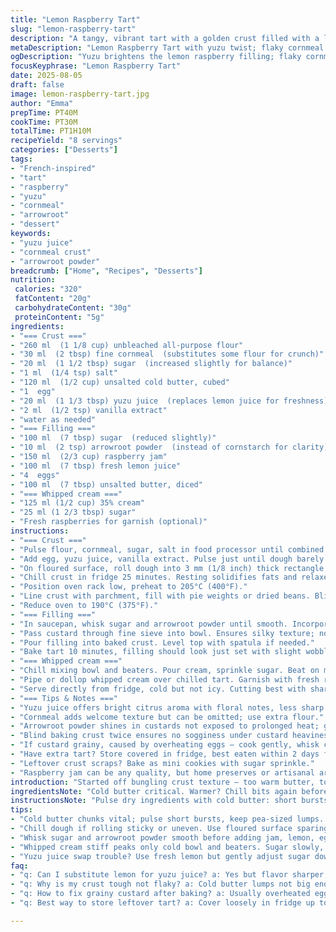 ```yaml
---
title: "Lemon Raspberry Tart"
slug: "lemon-raspberry-tart"
description: "A tangy, vibrant tart with a golden crust filled with a lemon and raspberry jam custard. Tart and sweet notes mingle with a buttery base; whipped cream and fresh raspberries finish the dish. Uses cornmeal in crust for texture, swaps lemon juice for yuzu for an exotic twist, and replaces corn starch with arrowroot to lighten the filling. Chilling steps crucial for texture; baking cues highlight color and slight jiggle. Fine balance of sweetness and acidity in each bite."
metaDescription: "Lemon Raspberry Tart with yuzu twist; flaky cornmeal crust, arrowroot-thickened filling, chilled for texture; topped with whipped cream and fresh raspberries."
ogDescription: "Yuzu brightens the lemon raspberry filling; flaky cornmeal crust baked twice; whipped cream crowns the tart. Chill crucial, watch custard jiggle, slice sharp."
focusKeyphrase: "Lemon Raspberry Tart"
date: 2025-08-05
draft: false
image: lemon-raspberry-tart.jpg
author: "Emma"
prepTime: PT40M
cookTime: PT30M
totalTime: PT1H10M
recipeYield: "8 servings"
categories: ["Desserts"]
tags:
- "French-inspired"
- "tart"
- "raspberry"
- "yuzu"
- "cornmeal"
- "arrowroot"
- "dessert"
keywords:
- "yuzu juice"
- "cornmeal crust"
- "arrowroot powder"
breadcrumb: ["Home", "Recipes", "Desserts"]
nutrition: 
 calories: "320"
 fatContent: "20g"
 carbohydrateContent: "30g"
 proteinContent: "5g"
ingredients:
- "=== Crust ==="
- "260 ml  (1 1/8 cup) unbleached all-purpose flour"
- "30 ml  (2 tbsp) fine cornmeal  (substitutes some flour for crunch)"
- "20 ml  (1 1/2 tbsp) sugar  (increased slightly for balance)"
- "1 ml  (1/4 tsp) salt"
- "120 ml  (1/2 cup) unsalted cold butter, cubed"
- "1  egg"
- "20 ml  (1 1/3 tbsp) yuzu juice  (replaces lemon juice for freshness)"
- "2 ml  (1/2 tsp) vanilla extract"
- "water as needed"
- "=== Filling ==="
- "100 ml  (7 tbsp) sugar  (reduced slightly)"
- "10 ml  (2 tsp) arrowroot powder  (instead of cornstarch for clarity)"
- "150 ml  (2/3 cup) raspberry jam"
- "100 ml  (7 tbsp) fresh lemon juice"
- "4  eggs"
- "100 ml  (7 tbsp) unsalted butter, diced"
- "=== Whipped cream ==="
- "125 ml (1/2 cup) 35% cream"
- "25 ml (1 2/3 tbsp) sugar"
- "Fresh raspberries for garnish (optional)"
instructions:
- "=== Crust ==="
- "Pulse flour, cornmeal, sugar, salt in food processor until combined. Blending cornmeal adds subtle nutty crunch, texture contrast. Add cold butter cubes; pulse in bursts. Stop when butter resembles pea-sized lumps; don’t overmix — flaky crust depends on butter bits staying cold and separate."
- "Add egg, yuzu juice, vanilla extract. Pulse just until dough barely clumps. Too wet? Dribble in cold water, teaspoon at a time; very sparingly. Dough should hold but not sticky. Use hands to shape into rough rectangle quickly; minimal handling avoids gluten development and tough crust."
- "On floured surface, roll dough into 3 mm (1/8 inch) thick rectangle. If struggling to roll evenly, chill wrapped dough 10 minutes, then resume. Press dough into 33 x 10 cm (13.5 x 4 inch) removable bottom tart pan. Patch any tears with dough scraps. Dock bottom with fork to prevent air bubbles."
- "Chill crust in fridge 25 minutes. Resting solidifies fats and relaxes gluten; prevents shrinkage in oven."
- "Position oven rack low, preheat to 205°C (400°F)."
- "Line crust with parchment, fill with pie weights or dried beans. Blind bake 18 minutes. Remove weights, bake another 5 minutes until crust dry, edges turning golden but not dark brown. Let cool slightly on rack. Crust should be crisp but tender."
- "Reduce oven to 190°C (375°F)."
- "=== Filling ==="
- "In saucepan, whisk sugar and arrowroot powder until smooth. Incorporate raspberry jam, lemon juice, eggs, diced butter all at once. Heat med-high, whisk continuously, don’t rush or eggs scramble. Mixture will thicken and bubble gently — watch for first rolling boil, then simmer 1 to 2 minutes until custard thickens, glossy, coats spoon. Remove from heat promptly."
- "Pass custard through fine sieve into bowl. Ensures silky texture; no lumps or cooked egg chunks."
- "Pour filling into baked crust. Level top with spatula if needed."
- "Bake tart 10 minutes, filling should look just set with slight wobble center. Avoid overbaking or cracking. Cool on wire rack until warm (20-30 minutes), then refrigerate uncovered 3 hours or until fully chilled and firm. Long cooling critical for clean slices and proper filling set."
- "=== Whipped cream ==="
- "Chill mixing bowl and beaters. Pour cream, sprinkle sugar. Beat on medium-high until firm peaks form. Don’t overbeat or cream breaks."
- "Pipe or dollop whipped cream over chilled tart. Garnish with fresh raspberries for tart-sweet bursts and visual pop."
- "Serve directly from fridge, cold but not icy. Cutting best with sharp serrated knife, warmed briefly under hot water and dried to prevent crust crumbling."
- "=== Tips & Notes ==="
- "Yuzu juice offers bright citrus aroma with floral notes, less sharp than lemon. If unavailable, use fresh lemon juice but adjust sugar slightly."
- "Cornmeal adds welcome texture but can be omitted; use extra flour."
- "Arrowroot powder shines in custards not exposed to prolonged heat; gives glossy finish and light texture. Cornstarch heavier and duller."
- "Blind baking crust twice ensures no sogginess under custard heaviness."
- "If custard grainy, caused by overheating eggs — cook gently, whisk constantly."
- "Have extra tart? Store covered in fridge, best eaten within 2 days for freshest texture."
- "Leftover crust scraps? Bake as mini cookies with sugar sprinkle."
- "Raspberry jam can be any quality, but home preserves or artisanal are best for pure fruit flavor."
introduction: "Started off bungling crust texture — too warm butter, tough edges. Learned tossing in cornmeal adds subtle grit, contrast to buttery flake. Swapping lemon for yuzu juice brightens filling with floral twist, less overpowering. Arrowroot powder instead of cornstarch yields glossy, light custard that sets smooth. Patience with chilling crust prevents shrink/collapse; blind baking twice mandatory. Filling bubbles gently, thickens to coat spoon—a key visual cue not to overheat or scramble eggs. Cooling completely lets flavors marry, filling firm up. Whipped cream, a sweet cloud, cuts tartness; fresh raspberries seal the deal. So many tweaks over seasons, tactile cues, and plenty of tasting for balance. Expected work, but reward in every crisp, tangy bite. Familiar? Yes. Slightly unexpected? Always. Handling missteps is cooking’s thrill."
ingredientsNote: "Cold butter critical. Warmer? Chill bits again before pulsing or rolling. Cornmeal integral but substitutable with extra flour or almond flour for nut twist. Yuzu juice tricky — lemon juice stands in fine; adjust sugar maybe. Arrowroot powder preferred for custard clarity; cornstarch causes cloudy texture but won’t ruin structurally. Don’t rush adding water to dough; too moist ruins flake, too dry won’t come together. Eggs large, at room temp aid emulsification in dough and filling. Unsalted butter to control seasoning; salted would disrupt sweet balance. Raspberry jam quality obvious; could swap for strawberry for milder tartness. Whipping cream stiff peaks achieved best cold. Fresh raspberries simple garnish, adds brightness and visual cheer."
instructionsNote: "Pulse dry ingredients with cold butter: short bursts keep bits pea-sized — prime for flakiness. Squeeze dough gently. Too much pressure develops gluten, crude crust. Docking crust after pressing prevents dough puffing in oven. Chilling after shaping crucial; skips shrinkage. Blind bake with weights till sides lightly golden, then without weights to crisp base. Prepare filling by whisking sugar and arrowroot to avoid lumps. Whole mixture into pan at once, whisk on heat, stir without pause. Rolling boil signals thickness — too long? Curds form, ruin smooth custard. Pass through sieve if unsure smoothness; worth the effort. Bake filled tart until just set; center still slightly wobbly signals doneness. Cool room temp before refrigeration to avoid condensation sogginess. Whip cold cream and sugar till stiff peaks. Pipe decoratively; pipes lift whole presentation. Serrated knife warmed and wiped produces clean slices without dragging crust apart. Patience and tactile checks worth every second."
tips:
- "Cold butter chunks vital; pulse short bursts, keep pea-sized lumps. Warm butter? Chill dough bits again before rolling. Flaky crust hinges on fat bits staying separate, not melting into flour. Cornmeal in dough adds gritty crunch but can swap extra flour if none. Cornmeal texture contrast helps avoid dense base. Don’t skimp chilling after shaping; fat solidifies, gluten relaxes. Avoid tough edges, cold everything. Spot shut oven cracks by docking. Twice blind bake keeps crust dry under moist filling."
- "Chill dough if rolling sticky or uneven. Use floured surface sparingly. Press gently into pan, patch tears carefully; too much work stresses gluten, tough crust. Dock crust bottom fork pricks air bubbles. Oven temperature matters; preheat thoroughly before baking crust low rack for even heat. Weights? Dried beans or pie weights. Watch edges color; golden, not dark. Cooling crust before filling stops steaming crust sogginess."
- "Whisk sugar and arrowroot powder smooth before adding jam, lemon, eggs, butter. All at once. Whisk constantly on med-high heat. Don’t rush; eggs scramble fast if distracted. First rolling boil is key: bubbling gently, thick gloss coats spoon well. Overheat, curds form, grainy texture appears. Sieve custard for smoothness if unsure. Custard sets on slight wobble—expect jiggle but not runny. Too firm means overbaked. Cooling step crucial before fridge chills; stops condensation mess under crust."
- "Whipped cream stiff peaks only cold bowl and beaters. Sugar slowly, beat medium-high speed, watch peaks form. Overbeat breaks cream. Dollop or pipe cream after tart chilled fully. Fresh raspberries add brightness, burst acidity. Cutting tart: warm serrated knife quickly under hot water, wipe dry; clean slices without crumbling. Leftover crust scraps bake mini cookies with sugar sprinkle; no waste, bonus snack. Store tart chilled, covered; eat within 2 days for best texture and flavor."
- "Yuzu juice swap trouble? Use fresh lemon but gently adjust sugar down. Arrowroot preferred over cornstarch for clear custard; cornstarch dulls color, heavier texture. If cornmeal unavailable, extra flour or almond flour for nut twist. Water into dough very sparingly; too wet dough ruins flake, too dry won’t bind. Eggs large and room temp help dough bonding and filling emulsification. Salted butter might disturb sweet balance; unsalted best. Patience with chilling and baking a must; rushing collapses custard or toughens crust."
faq:
- "q: Can I substitute lemon for yuzu juice? a: Yes but flavor sharper, less floral. Adjust sugar slightly down. Yuzu tricky to find; lemon standard backup. Use fresh juice only, bottled lacks punch. Results shift, but tart still bright citrus-aroma."
- "q: Why is my crust tough not flaky? a: Cold butter lumps not big enough; overmixing develops gluten. Chill dough longer, less handling. Dough too wet or warm flips texture; chill again. Dock crust to stop puffing. Cornmeal helps texture contrast—omit might tighten crumb."
- "q: How to fix grainy custard after baking? a: Usually overheated eggs scramble fast. Whisk constantly on heat, remove at first soft boil. Strain through sieve if needed. Next time heat gentler, no breaks in whisking. Arrowroot powder key to clear texture; cornstarch heavier, may fog custard."
- "q: Best way to store leftover tart? a: Cover loosely in fridge up to 2 days. Avoid airtight wrap directly on cream topping; slight breath needed. Can freeze crust separately, but filling texture suffers. Reheat tart not recommended. Fresh raspberries fridge keep bright; dry before storing."

---
```


